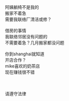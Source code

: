 <br>
<br>
<br>
阿姨躺椅不是我的<br>
搬家不着急<br>
需要我联络厂清洁或修？<br>
<br>
借房的事情<br>
我联络邻居没有问题的<br>
不需要着急？几月搬家都没问题<br>
<br>
你到shanghai就知道<br>
开店合作？<br>
mike喜欢的奶茶店<br>
现在赚钱很不错<br>
<br>
<br>
<br>
请遵守法律<br>
<br>
<br>
<br>
<br>
<br>
<br>
<br>
<br>
